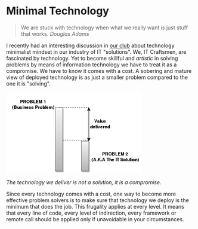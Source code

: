 # Minimal Technology

>We are stuck with technology when what we really want is just stuff that works.
<cite>Douglas Adams</cite>

I recently had an interesting discussion in [our club][ITCLC] about technology minimalist mindset in our industry of IT "solutions". We, IT Craftsmen, are fascinated by technology. Yet to become skillful and *artistic* in solving problems by means of information technology we have to treat it as a compromise. We have to know it comes with a cost. A sobering and mature view of deployed technology is as just a smaller problem compared to the one it is "solving".

![IT as problem](images/itasproblem.png)

*The technology we deliver is not a solution, it is a compromise.*

Since every technology comes with a cost, one way to become more effective problem solvers is to make sure that technology we deploy is the minimum that does the job. This frugality applies at every level. It means that every line of code, every level of indirection, every framework or remote call should be applied only if unavoidable in your circumstances.

[ITCLC]: http://itcraftsmen.club/t/it-craftsmen-learning-club/58
